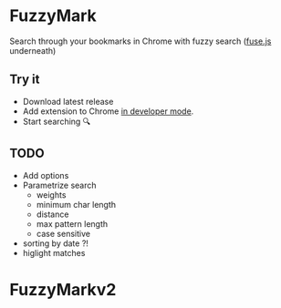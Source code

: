 # FuzzyMark

Search through your bookmarks in Chrome with fuzzy search ([fuse.js](http://fusejs.io/) underneath)


## Try it
- Download latest release
- Add extension to Chrome [in developer mode](https://developer.chrome.com/extensions/getstarted#unpacked).
- Start searching :mag:


## TODO
- Add options
- Parametrize search
  * weights
  * minimum char length
  * distance
  * max pattern length
  * case sensitive
- sorting by date ?!
- higlight matches
# FuzzyMarkv2
